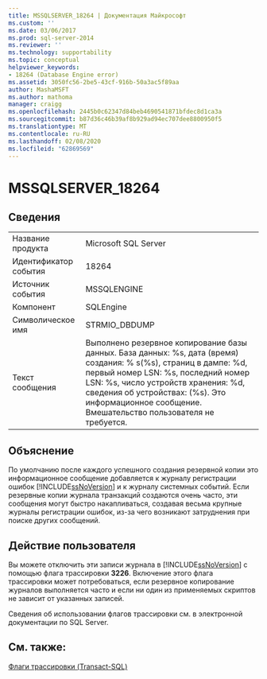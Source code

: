 ```yaml
---
title: MSSQLSERVER_18264 | Документация Майкрософт
ms.custom: ''
ms.date: 03/06/2017
ms.prod: sql-server-2014
ms.reviewer: ''
ms.technology: supportability
ms.topic: conceptual
helpviewer_keywords:
- 18264 (Database Engine error)
ms.assetid: 3050fc56-2be5-43cf-916b-50a3ac5f89aa
author: MashaMSFT
ms.author: mathoma
manager: craigg
ms.openlocfilehash: 2445b0c62347d84beb4690541871bfdec8d1ca3a
ms.sourcegitcommit: b87d36c46b39af8b929ad94ec707dee8800950f5
ms.translationtype: MT
ms.contentlocale: ru-RU
ms.lasthandoff: 02/08/2020
ms.locfileid: "62869569"
---
```

# <a name="mssqlserver_18264"></a>MSSQLSERVER_18264
    
## <a name="details"></a>Сведения  
  
|||  
|-|-|  
|Название продукта|Microsoft SQL Server|  
|Идентификатор события|18264|  
|Источник события|MSSQLENGINE|  
|Компонент|SQLEngine|  
|Символическое имя|STRMIO_DBDUMP|  
|Текст сообщения|Выполнено резервное копирование базы данных. База данных: %s, дата (время) создания: % s(%s), страниц в дампе: %d, первый номер LSN: %s, последний номер LSN: %s, число устройств хранения: %d, сведения об устройствах: (%s). Это информационное сообщение. Вмешательство пользователя не требуется.|  
  
## <a name="explanation"></a>Объяснение  
 По умолчанию после каждого успешного создания резервной копии это информационное сообщение добавляется к журналу регистрации ошибок [!INCLUDE[ssNoVersion](../../includes/ssnoversion-md.md)] и к журналу системных событий. Если резервные копии журнала транзакций создаются очень часто, эти сообщения могут быстро накапливаться, создавая весьма крупные журналы регистрации ошибок, из-за чего возникают затруднения при поиске других сообщений.  
  
## <a name="user-action"></a>Действие пользователя  
 Вы можете отключить эти записи журнала в [!INCLUDE[ssNoVersion](../../includes/ssnoversion-md.md)] с помощью флага трассировки **3226**. Включение этого флага трассировки может потребоваться, если резервное копирование журналов выполняется часто и если ни один из применяемых скриптов не зависит от указанных записей.  
  
 Сведения об использовании флагов трассировки см. в электронной документации по SQL Server.  
  
## <a name="see-also"></a>См. также:  
 [Флаги трассировки (Transact-SQL)](/sql/t-sql/database-console-commands/dbcc-traceon-trace-flags-transact-sql)  
  
  
